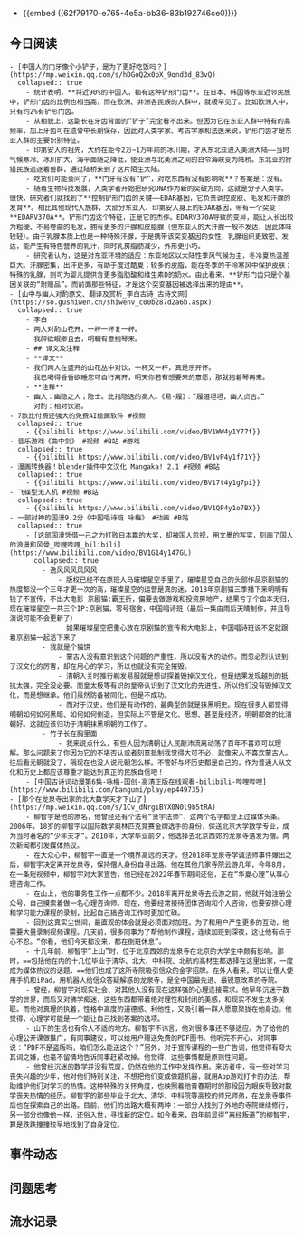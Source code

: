 - {{embed ((62f79170-e765-4e5a-bb36-83b192746ce0))}}
## 今日阅读
	- [中国人的门牙像个小铲子，是为了更好吃饭吗？](https://mp.weixin.qq.com/s/hDGoQ2x0pX_9ond3d_83vQ)
	  collapsed:: true
		- 统计表明，**将近90%的中国人，都有这种铲形门齿**。在日本、韩国等东亚近邻民族中，铲形门齿的比例也相当高，而在欧洲、非洲各民族的人群中，就极罕见了。比如欧洲人中，只有约2%有铲形门齿。
		- 从相貌上，这副长在牙齿背面的“铲子”完全看不出来。但因为它在东亚人群中特有的高频率，加上牙齿可在遗骨中长期保存，因此对人类学家、考古学家和法医来说，铲形门齿才是东亚人群的主要识别特征。
		- 印第安人的祖先，大约在距今2万~1万年前的冰川期，才从东北亚进入美洲大陆——当时气候寒冷、冰川扩大，海平面随之降低，使亚洲与北美洲之间的白令海峡变为陆桥。东北亚的狩猎民族追逐着兽群，通过陆桥来到了这片陌生大陆。
		- 吃货们可能会问了，**门牙有没有“铲”，对吃东西有没有影响呢**？答案是：没有。
		- 随着生物科技发展，人类学者开始把研究DNA作为新的突破方向，这就是分子人类学。很快，研究者们就找到了**控制铲形门齿的关键——EDAR基因，它负责调控皮肤、毛发和汗腺的发育**。相比其他现代人族群，大部分东亚人、印第安人身上的EDAR基因，带有一个突变：**EDARV370A**。铲形门齿这个特征，正是它的杰作。EDARV370A导致的变异，能让人长出较为粗硬、不易卷曲的毛发，拥有更多的汗腺和皮脂腺（但东亚人的大汗腺一般不发达，因此体味较轻）。由于乳腺本质上也是一种特殊汗腺，于是携带该突变基因的女性，乳腺组织更致密、发达，能产生有特色营养的乳汁，同时乳房脂肪减少，外形更小巧。
		- 研究者认为，这是对东亚环境的适应：东亚地区以大陆性季风气候为主，冬冷夏热温差巨大。汗腺密集，出汗更多，有助于度过酷夏；较多的皮脂，能在冬季的干冷寒风中保护皮肤；特殊的乳腺，则可为婴儿提供含更多脂肪酸和维生素D的奶水。由此看来，**铲形门齿只是个基因关联的“附赠品”。而前面那些特征，才是这个突变基因被选择出来的理由**。
	- [山中与幽人对酌原文、翻译及赏析_李白古诗_古诗文网](https://so.gushiwen.cn/shiwenv_c00b287d2a6b.aspx)
	  collapsed:: true
		- 李白
		- 两人对酌山花开，一杯一杯复一杯。
		  我醉欲眠卿且去，明朝有意抱琴来。
		- ## 译文及注释
		- **译文**
		- 我们两人在盛开的山花丛中对饮，一杯又一杯，真是乐开怀。
		  我已喝得昏昏欲睡您可自行离开，明天你若有想要来的意愿，那就抱着琴再来。
		- **注释**
		- 幽人：幽隐之人；隐士。此指隐逸的高人。《易·履》：“履道坦坦，幽人贞吉。”
		  对酌：相对饮酒。
	- 7款比付费还强大的免费AI绘画软件 #视频
	  collapsed:: true
		- {{bilibili https://www.bilibili.com/video/BV1WW4y1Y77f}}
	- 音乐游戏《曲中剑》 #视频 #B站 #游戏
	  collapsed:: true
		- {{bilibili https://www.bilibili.com/video/BV1vP4y1f71Y}}
	- 漫画转换器！blender插件中文汉化 Mangaka! 2.1 #视频 #B站
	  collapsed:: true
		- {{bilibili https://www.bilibili.com/video/BV17t4y1g7pi}}
	- 飞碟型无人机 #视频 #B站
	  collapsed:: true
		- {{bilibili https://www.bilibili.com/video/BV1QP4y1o7BX}}
	- 一部封神的国漫9.2分《中国唱诗班 咏梅》 #动画 #B站
	  collapsed:: true
		- [这部国漫凭借一己之力打败日本赢的大奖，却被国人忽视，用文墨的写实，刻画了国人的浪漫和风骨_哔哩哔哩_bilibili](https://www.bilibili.com/video/BV1G14y147GL)
		  collapsed:: true
			- 逸风风风风风风
				- 版权已经不在原班人马璀璨星空手里了，璀璨星空自己的头部作品京剧猫的热度都没一个三年才更一次的高，璀璨星空的运营是真的迷，2018年京剧猫三季播下来明明有钱了不宣传，不出大电影 京剧猫:霸王折，偏要去做游戏和投资房地产，结果亏了个血本无归，现在璀璨星空一共三个IP:京剧猫，零号宿舍，中国唱诗班（最后一集由雨后天晴制作，并且导演说可能不会更新了）
				  如果璀璨星空把重心放在京剧猫的宣传和大电影上，中国唱诗班说不定就跟着京剧猫一起活下来了
			- 我就是个猫饼
				- 蒙古人没有意识到这个问题的严重性，所以没有大的动作。而忽必烈认识到了汉文化的厉害，却在用心的学习，所以也就没有完全摧毁。
				- 清朝入关时推行剃发易服就是想试探着毁掉汉文化，但是结果发现越到的抵抗太强，完全没必要。而皇太极等有识的皇帝认识到了汉文化的先进性，所以他们没有毁掉汉文化，而是想继承。他们虽然防备被同化，但是不成功。
				- 而对于汉史，他们是有动作的，最典型的就是抹黑明史。现在很多人都觉得明朝如何如何黑暗、如何如何倒退，但实际上不管是文化、思想、甚至是经济，明朝都做的比清朝好。这就应该归功于清朝抹黑明朝的工作了。
			- 竹子长在胸里面
				- 我来说点什么，有些人因为清朝让人民颠沛流离动荡了百年不喜欢可以理解。那么问题来了你因为它的不堪否认或者刻意抵制我觉得大可不必，就像宋人不喜欢蒙古人。往后看元朝就没了，隔现在也没人说元朝怎么样。不管好与坏历史都是自己的，作为普通人从文化和历史上都应该尊重才能达到真正的民族自信吧！
		- [中国古诗词动漫第6集-咏梅-国创-高清正版在线观看-bilibili-哔哩哔哩](https://www.bilibili.com/bangumi/play/ep449735)
	- [那个在龙泉寺出家的北大数学天才下山了](https://mp.weixin.qq.com/s/1Cv_dNrgiBYX0N0l9b5tRA)
		- 柳智宇是他的原名，他曾经还有个法号“贤宇法师”，这两个名字都登上过媒体头条。2006年，18岁的柳智宇以国际数学奥林匹克竞赛金牌选手的身份，保送北京大学数学专业，成为当时著名的“少年天才”。2010年，大学毕业前夕，他选择去北京西郊的龙泉寺落发为僧。两次新闻都引发媒体热议。
		- 在大众心中，柳智宇一直是一个境界高远的天才。但2018年龙泉寺学诚法师事件爆出之后，柳智宇决定离开龙泉寺，保持僧人身份自寻出路。他在其他几家寺院云游几年，今年8月，在一条短视频中，柳智宇对大家宣告，他已经在2022年春节期间还俗，正在“华夏心理”从事心理咨询工作。
		- 在山上，他的事务性工作一点都不少。2018年离开龙泉寺去云游之前，他就开始注册公众号，自己摸索着做一名心理咨询师。现在，他要经常接待团体咨询和个人咨询，也要安排心理和学习能力课程的录制，比起自己搞咨询工作时更加忙碌。
		- 回到这真实尘世间，最直观的体会就是必须面对加班。为了和用户产生更多的互动，他需要大量录制视频课程。几天前，很多同事为了帮他制作课程，连续加班到深夜，这让他有点于心不忍。“你看，他们今天都没来，都在倒班休息”。
		- 十几年前，柳智宇“上山”时，位于北京西郊的龙泉寺在北京的大学生中颇有影响。那时，==包括他在内的十几位毕业于清华、北大、中科院、北航的高材生都选择在这里出家，一度成为媒体热议的话题。==他们也成了这所寺院吸引信众的金字招牌。在外人看来，可以让僧人使用手机和iPad，用机器人给信众答疑解惑的龙泉寺，是全中国最先进、最锐意改革的寺院。
		- 曾经，柳智宇对现实社会、对其他人没有现在这样强的心理连接需求。他早年沉迷于数学的世界，而后又对佛学痴迷，这些东西都带着绝对理性和封闭的美感，和现实不发生太多关联。而他对真理的执着，性格中高度的道德感、利他性，又吸引着一群人愿意聚拢在他身边。他觉得，心理学可能是一个能让自己找到答案的选项。
		- 山下的生活也有令人不适的地方。柳智宇不讳言，他对很多事还不够适应。为了给他的心理公开课做推广，有同事建议，可以给用户赠送免费的PDF图书。他听完不开心，对同事说：“PDF不是盗版吗，咱们怎么能送这个？”另外，对于宣传课程的一些广告词，他觉得有夸大其词之嫌，也毫不留情地告诉同事赶紧改掉。他觉得，这些事情都是原则性问题。
		- 他曾经沉迷的数学并没有荒废，仍然在他的工作中发挥作用。来访者中，有一些对学习丧失兴趣的少年，他对他们特别关注，不想把他们变成做题机器，就用App游戏打卡的办法，帮助维护他们对学习的热情。这种特殊的关怀角度，也映照着他青春期时的那段因为眼疾导致对数学丧失热情的经历。柳智宇的那些毕业于北大、清华、中科院等高校的师兄师弟，在龙泉寺事件后也在探索自己的出路。目前，他们的出路大概有两种：一部分人找到了外地的寺院继续修行，另一部分也像他一样，还俗入世，寻找新的定位。如今看来，四年前显得“离经叛道”的柳智宇，算是跌跌撞撞较早地找到了自身定位。
## 事件动态
## 问题思考
## 流水记录